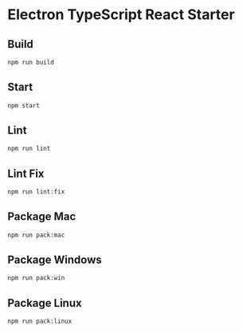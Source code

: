 # Electron TypeScript React Starter

## Build
```sh
npm run build
```

## Start
```sh
npm start
```

## Lint
```sh
npm run lint
```

## Lint Fix
```sh
npm run lint:fix
```

## Package Mac
```sh
npm run pack:mac
```

## Package Windows
```sh
npm run pack:win
```
## Package Linux
```sh
npm run pack:linux
```
